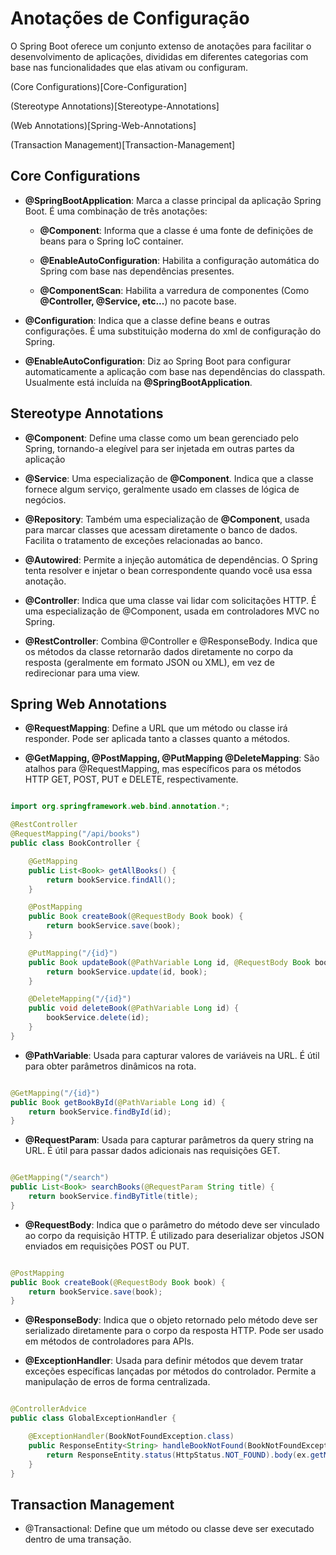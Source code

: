 # Anotações de Configuração

O Spring Boot oferece um conjunto extenso de anotações para facilitar o desenvolvimento de aplicações, divididas em diferentes categorias com base nas funcionalidades que elas ativam ou configuram.

(Core Configurations)[Core-Configuration]

(Stereotype Annotations)[Stereotype-Annotations]

(Web Annotations)[Spring-Web-Annotations]

(Transaction Management)[Transaction-Management]

## Core Configurations

- **@SpringBootApplication**: Marca a classe principal da aplicação Spring Boot. É uma combinação de três anotações:

    - **@Component**: Informa que a classe é uma fonte de definições de beans para o Spring IoC container.

    - **@EnableAutoConfiguration**: Habilita a configuração automática do Spring com base nas dependências presentes.

    - **@ComponentScan**: Habilita a varredura de componentes (Como **@Controller, @Service, etc...**) no pacote base.

- **@Configuration**: Indica que a classe define beans e outras configurações. É uma substituição moderna do xml de configuração do Spring.

- **@EnableAutoConfiguration**: Diz ao Spring Boot para configurar automaticamente a aplicação com base nas dependências do classpath. Usualmente está incluída na **@SpringBootApplication**.

## Stereotype Annotations

- **@Component**:  Define uma classe como um bean gerenciado pelo Spring, tornando-a elegível para ser injetada em outras partes da aplicação

- **@Service**: Uma especialização de **@Component**. Indica que a classe fornece algum serviço, geralmente usado em classes de lógica de negócios.

- **@Repository**: Também uma especialização de **@Component**, usada para marcar classes que acessam diretamente o banco de dados. Facilita o tratamento de exceções relacionadas ao banco.

- **@Autowired**: Permite a injeção automática de dependências. O Spring tenta resolver e injetar o bean correspondente quando você usa essa anotação.

- **@Controller**: Indica que uma classe vai lidar com solicitações HTTP. É uma especialização de @Component, usada em controladores MVC no Spring.

- **@RestController**: Combina @Controller e @ResponseBody. Indica que os métodos da classe retornarão dados diretamente no corpo da resposta (geralmente em formato JSON ou XML), em vez de redirecionar para uma view.

## Spring Web Annotations

- **@RequestMapping**: Define a URL que um método ou classe irá responder. Pode ser aplicada tanto a classes quanto a métodos.

- **@GetMapping, @PostMapping, @PutMapping @DeleteMapping**: São atalhos para @RequestMapping, mas específicos para os métodos HTTP GET, POST, PUT e DELETE, respectivamente.

``` java 

import org.springframework.web.bind.annotation.*;

@RestController
@RequestMapping("/api/books")
public class BookController {

    @GetMapping
    public List<Book> getAllBooks() {
        return bookService.findAll();
    }

    @PostMapping
    public Book createBook(@RequestBody Book book) {
        return bookService.save(book);
    }

    @PutMapping("/{id}")
    public Book updateBook(@PathVariable Long id, @RequestBody Book book) {
        return bookService.update(id, book);
    }

    @DeleteMapping("/{id}")
    public void deleteBook(@PathVariable Long id) {
        bookService.delete(id);
    }
}

```

- **@PathVariable**: Usada para capturar valores de variáveis na URL. É útil para obter parâmetros dinâmicos na rota.

``` java

@GetMapping("/{id}")
public Book getBookById(@PathVariable Long id) {
    return bookService.findById(id);
} 

```

- **@RequestParam**: Usada para capturar parâmetros da query string na URL. É útil para passar dados adicionais nas requisições GET.

``` java

@GetMapping("/search")
public List<Book> searchBooks(@RequestParam String title) {
    return bookService.findByTitle(title);
}

```

- **@RequestBody**:  Indica que o parâmetro do método deve ser vinculado ao corpo da requisição HTTP. É utilizado para deserializar objetos JSON enviados em requisições POST ou PUT.

``` java

@PostMapping
public Book createBook(@RequestBody Book book) {
    return bookService.save(book);
}

```

- **@ResponseBody**:  Indica que o objeto retornado pelo método deve ser serializado diretamente para o corpo da resposta HTTP. Pode ser usado em métodos de controladores para APIs.

- **@ExceptionHandler**: Usada para definir métodos que devem tratar exceções específicas lançadas por métodos do controlador. Permite a manipulação de erros de forma centralizada.

``` java

@ControllerAdvice
public class GlobalExceptionHandler {

    @ExceptionHandler(BookNotFoundException.class)
    public ResponseEntity<String> handleBookNotFound(BookNotFoundException ex) {
        return ResponseEntity.status(HttpStatus.NOT_FOUND).body(ex.getMessage());
    }
}

```

## Transaction Management

- @Transactional: Define que um método ou classe deve ser executado dentro de uma transação.
